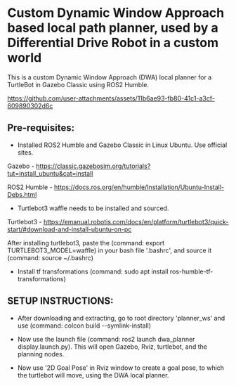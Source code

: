 # Custom Dynamic Window Approach based local path planner, used by a Differential Drive Robot in a custom world

This is a custom Dynamic Window Approach (DWA) local planner for a TurtleBot in Gazebo Classic using ROS2 Humble.


https://github.com/user-attachments/assets/11b6ae93-fb80-41c1-a3cf-609890302d6c



## Pre-requisites:
- Installed ROS2 Humble and Gazebo Classic in Linux Ubuntu. Use official sites.

Gazebo - https://classic.gazebosim.org/tutorials?tut=install_ubuntu&cat=install

ROS2 Humble - https://docs.ros.org/en/humble/Installation/Ubuntu-Install-Debs.html


- Turtlebot3 waffle needs to be installed and sourced. 

Turtlebot3 - https://emanual.robotis.com/docs/en/platform/turtlebot3/quick-start/#download-and-install-ubuntu-on-pc

After installing turtlebot3, paste the (command: export TURTLEBOT3_MODEL=waffle) in your bash file '.bashrc', and source it (command: source ~/.bashrc)

- Install tf transformations (command: sudo apt install ros-humble-tf-transformations)


## SETUP INSTRUCTIONS:

- After downloading and extracting, go to root directory 'planner_ws' and use (command: colcon build --symlink-install)

- Now use the launch file (command: ros2 launch dwa_planner display.launch.py). This will open Gazebo, Rviz, turtlebot, and the planning nodes.

- Now use '2D Goal Pose' in Rviz window to create a goal pose, to which the turtlebot will move, using the DWA local planner.

